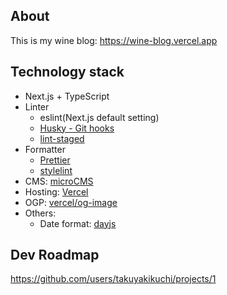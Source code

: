 ## About

This is my wine blog:
https://wine-blog.vercel.app

## Technology stack

- Next.js + TypeScript
- Linter
  - eslint(Next.js default setting)
  - [Husky - Git hooks](https://typicode.github.io/husky/#/)
  - [lint-staged](https://github.com/okonet/lint-staged)
- Formatter
  - [Prettier](https://prettier.io/)
  - [stylelint](https://stylelint.io/)
- CMS: [microCMS](https://microcms.io/)
- Hosting: [Vercel](https://vercel.com/)
- OGP: [vercel/og-image](https://github.com/vercel/og-image)
- Others:
  - Date format: [dayjs](https://github.com/iamkun/dayjs/blob/dev/docs/ja/README-ja.md)

## Dev Roadmap

https://github.com/users/takuyakikuchi/projects/1
